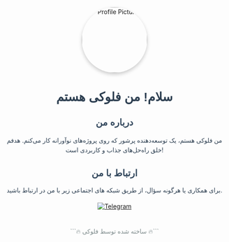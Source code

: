 



<div align="center">
  <img src="https://your-image-url.com/floki-profile-pic.png" alt="Profile Picture" width="150" style="border-radius: 50%; box-shadow: 0 4px 8px rgba(0, 0, 0, 0.2); transition: transform 0.3s ease-in-out;" onmouseover="this.style.transform='scale(1.1)'" onmouseout="this.style.transform='scale(1)'">

  <h1 style="font-family: 'Arial', sans-serif; color: #2c3e50;">سلام! من فلوکی هستم</h1>
  <p style="font-size: 1.2em; color: #7f8c8d; margin-bottom: 20px;">


  <h2 style="font-family: 'Arial', sans-serif; color: #34495e; margin-top: 30px;">درباره من</h2>
  <p style="max-width: 600px; text-align: center; color: #2c3e50; line-height: 1.6;">
    من فلوکی هستم، یک توسعه‌دهنده پرشور که روی پروژه‌های نوآورانه کار می‌کنم. هدفم خلق راه‌حل‌های جذاب و کاربردی است!
  </p>

  <h2 style="font-family: 'Arial', sans-serif; color: #34495e; margin-top: 30px;">ارتباط با من</h2>
  <p style="color: #2c3e50;">
    برای همکاری یا هرگونه سؤال، از طریق شبکه های اجتماعی زیر با من در ارتباط باشید. 
   <!-- Telegram Button with Icon and Animation -->
  <div style="margin: 20px 0;">
    <a href="https://t.me/your-telegram" target="_blank">
      <img src="https://img.shields.io/badge/Telegram-2CA5E0?style=for-the-badge&logo=telegram&logoColor=white" alt="Telegram" style="transition: transform 0.3s ease-in-out;" onmouseover="this.style.transform='scale(1.1)'" onmouseout="this.style.transform='scale(1)'">
    </a>
  </div>

  </p>

  <footer style="margin-top: 40px; color: #7f8c8d;">
    <p>```🔥 ساخته شده توسط فلوکی 🔥```</p>
  </footer>
</div>
